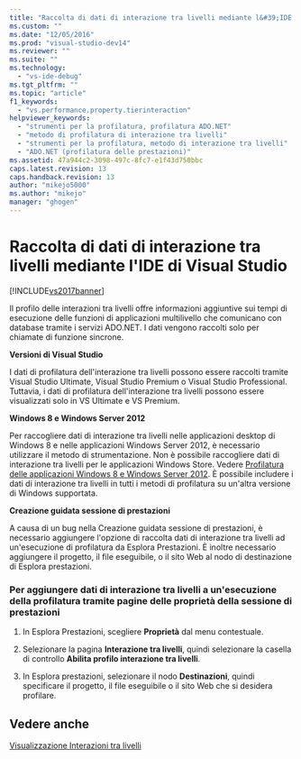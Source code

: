 ```yaml
---
title: "Raccolta di dati di interazione tra livelli mediante l&#39;IDE di Visual Studio | Microsoft Docs"
ms.custom: ""
ms.date: "12/05/2016"
ms.prod: "visual-studio-dev14"
ms.reviewer: ""
ms.suite: ""
ms.technology: 
  - "vs-ide-debug"
ms.tgt_pltfrm: ""
ms.topic: "article"
f1_keywords: 
  - "vs.performance.property.tierinteraction"
helpviewer_keywords: 
  - "strumenti per la profilatura, profilatura ADO.NET"
  - "metodo di profilatura di interazione tra livelli"
  - "strumenti per la profilatura, metodo di interazione tra livelli"
  - "ADO.NET (profilatura delle prestazioni)"
ms.assetid: 47a944c2-3098-497c-8fc7-e1f43d750bbc
caps.latest.revision: 13
caps.handback.revision: 13
author: "mikejo5000"
ms.author: "mikejo"
manager: "ghogen"
---
```

# Raccolta di dati di interazione tra livelli mediante l&#39;IDE di Visual Studio
[!INCLUDE[vs2017banner](../code-quality/includes/vs2017banner.md)]

Il profilo delle interazioni tra livelli offre informazioni aggiuntive sui tempi di esecuzione delle funzioni di applicazioni multilivello che comunicano con database tramite i servizi ADO.NET.  I dati vengono raccolti solo per chiamate di funzione sincrone.  
  
 **Versioni di Visual Studio**  
  
 I dati di profilatura dell'interazione tra livelli possono essere raccolti tramite Visual Studio Ultimate, Visual Studio Premium o Visual Studio Professional.  Tuttavia, i dati di profilatura dell'interazione tra livelli possono essere visualizzati solo in VS Ultimate e VS Premium.  
  
 **Windows 8 e Windows Server 2012**  
  
 Per raccogliere dati di interazione tra livelli nelle applicazioni desktop di Windows 8 e nelle applicazioni Windows Server 2012, è necessario utilizzare il metodo di strumentazione.  Non è possibile raccogliere dati di interazione tra livelli per le applicazioni Windows Store.  Vedere [Profilatura delle applicazioni Windows 8 e Windows Server 2012](../profiling/performance-tools-on-windows-8-and-windows-server-2012-applications.md).  È possibile includere i dati di interazione tra livelli in tutti i metodi di profilatura su un'altra versione di Windows supportata.  
  
 **Creazione guidata sessione di prestazioni**  
  
 A causa di un bug nella Creazione guidata sessione di prestazioni, è necessario aggiungere l'opzione di raccolta dati di interazione tra livelli ad un'esecuzione di profilatura da Esplora Prestazioni.  È inoltre necessario aggiungere il progetto, il file eseguibile, o il sito Web al nodo di destinazione di Esplora prestazioni.  
  
### Per aggiungere dati di interazione tra livelli a un'esecuzione della profilatura tramite pagine delle proprietà della sessione di prestazioni  
  
1.  In Esplora Prestazioni, scegliere **Proprietà** dal menu contestuale.  
  
2.  Selezionare la pagina **Interazione tra livelli**, quindi selezionare la casella di controllo **Abilita profilo interazione tra livelli**.  
  
3.  In Esplora prestazioni, selezionare il nodo **Destinazioni**, quindi specificare il progetto, il file eseguibile o il sito Web che si desidera profilare.  
  
## Vedere anche  
 [Visualizzazione Interazioni tra livelli](../profiling/tier-interactions-view.md)